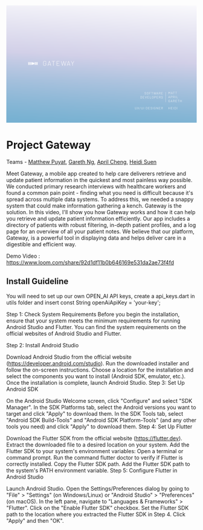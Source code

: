 ![Logo](assets/Loading_Screen_REVISED.png)
# Project Gateway

Teams - [Matthew Puyat](https://github.com/Matirix), [Gareth Ng](https://github.com/Lilchoo), [April Cheng](https://github.com/nickfurk), [Heidi Suen](www.heidisuen.com)

Meet Gateway, a mobile app created to help care deliverers retrieve and update patient information in the quickest and most painless way possible. We conducted primary research interviews with healthcare workers and found a common pain point - finding what you need is difficult because it's spread across multiple data systems. To address this, we needed a snappy system that could make information gathering a kench. Gateway is the solution. In this video, I'll show you how Gateway works and how it can help you retrieve and update patient information efficiently. Our app includes a directory of patients with robust filtering, in-depth patient profiles, and a log page for an overview of all your patient notes. We believe that our platform, Gateway, is a powerful tool in displaying data and helps deliver care in a digestible and efficient way.

Demo Video : https://www.loom.com/share/92d1df11b0b646169e531da2ae73f4fd

## Install Guideline

You will need to set up our own OPEN_AI API keys, create a api_keys.dart in utils folder and insert const String openAiApiKey = 'your-key';

Step 1: Check System Requirements
Before you begin the installation, ensure that your system meets the minimum requirements for running Android Studio and Flutter. You can find the system requirements on the official websites of Android Studio and Flutter.

Step 2: Install Android Studio

Download Android Studio from the official website (https://developer.android.com/studio).
Run the downloaded installer and follow the on-screen instructions.
Choose a location for the installation and select the components you want to install (Android SDK, emulator, etc.).
Once the installation is complete, launch Android Studio.
Step 3: Set Up Android SDK

On the Android Studio Welcome screen, click "Configure" and select "SDK Manager".
In the SDK Platforms tab, select the Android versions you want to target and click "Apply" to download them.
In the SDK Tools tab, select "Android SDK Build-Tools" and "Android SDK Platform-Tools" (and any other tools you need) and click "Apply" to download them.
Step 4: Set Up Flutter

Download the Flutter SDK from the official website (https://flutter.dev).
Extract the downloaded file to a desired location on your system.
Add the Flutter SDK to your system's environment variables:
Open a terminal or command prompt.
Run the command flutter doctor to verify if Flutter is correctly installed.
Copy the Flutter SDK path.
Add the Flutter SDK path to the system's PATH environment variable.
Step 5: Configure Flutter in Android Studio

Launch Android Studio.
Open the Settings/Preferences dialog by going to "File" > "Settings" (on Windows/Linux) or "Android Studio" > "Preferences" (on macOS).
In the left pane, navigate to "Languages & Frameworks" > "Flutter".
Click on the "Enable Flutter SDK" checkbox.
Set the Flutter SDK path to the location where you extracted the Flutter SDK in Step 4.
Click "Apply" and then "OK".

